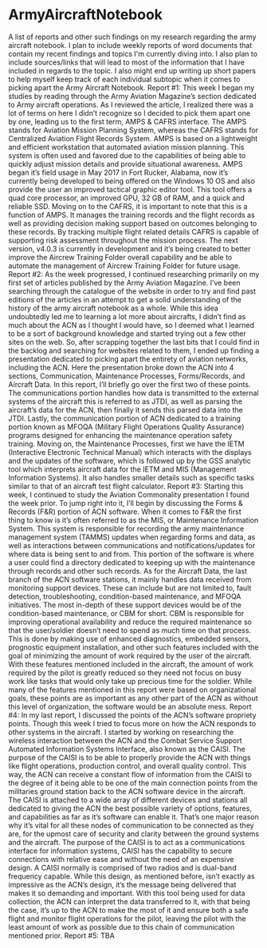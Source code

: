# ArmyAircraftNotebook
A list of reports and other such findings on my research regarding the army aircraft notebook. I plan to include weekly reports of word documents that contain my recent findings and topics I'm currently diving into. I also plan to include sources/links that will lead to most of the information that I have included in regards to the topic. I also might end up writing up short papers to help myself keep track of each individual subtopic when it comes to picking apart the Army Aircraft Notebook. 
	Report #1:
	This week I began my studies by reading through the Army Aviation Magazine’s section dedicated to Army aircraft operations. As I reviewed the article, I realized there was a lot of terms on here I didn’t recognize so I decided to pick them apart one by one, leading us to the first term, AMPS & CAFRS interface. The AMPS stands for Aviation Mission Planning System, whereas the CAFRS stands for Centralized Aviation Flight Records System. AMPS is based on a lightweight and efficient workstation that automated aviation mission planning. This system is often used and favored due to the capabilities of being able to quickly adjust mission details and provide situational awareness. AMPS began it’s field usage in May 2017 in Fort Rucker, Alabama, now it’s currently being developed to being offered on the Windows 10 OS and also provide the user an improved tactical graphic editor tool. This tool offers a quad core processor, an improved GPU, 32 GB of RAM, and a quick and reliable SSD. Moving on to the CAFRS, it is important to note that this is a function of AMPS. It manages the training records and the flight records as well as providing decision making support based on outcomes belonging to these records. By tracking multiple flight related details CAFRS is capable of supporting risk assessment throughout the mission process. The next version, v4.0.3 is currently in development and it’s being created to better improve the Aircrew Training Folder overall capability and be able to automate the management of Aircrew Training Folder for future usage. 
	Report #2:
  	As the week progressed, I continued researching primarily on my first set of articles published by the Army Aviation Magazine. I’ve been searching through the catalogue of the website in order to try and find past editions of the articles in an attempt to get a solid understanding of the history of the army aircraft notebook as a whole. While this idea undoubtedly led me to learning a lot more about aircrafts, I didn’t find as much about the ACN as I thought I would have, so I deemed what I learned to be a sort of background knowledge and started trying out a few other sites on the web. So, after scrapping together the last bits that I could find in the backlog and searching for websites related to them, I ended up finding a presentation dedicated to picking apart the entirety of aviation networks, including the ACN. Here the presentation broke down the ACN into 4 sections, Communication, Maintenance Processes, Forms/Records, and Aircraft Data. In this report, I’ll briefly go over the first two of these points. The communications portion handles how data is transmitted to the external systems of the aircraft this is referred to as JTDI, as well as parsing the aircraft’s data for the ACN, then finally it sends this parsed data into the JTDI. Lastly, the communication portion of ACN dedicated to a training portion known as MFOQA (Military Flight Operations Quality Assurance) programs designed for enhancing the maintenance operation safety training. Moving on, the Maintenance Processes, first we have the IETM (Interactive Electronic Technical Manual) which interacts with the displays and the updates of the software, which is followed up by the GSS analytic tool which interprets aircraft data for the IETM and MIS (Management Information Systems). It also handles smaller details such as specific tasks similar to that of an aircraft test flight calculator. 
	Report #3:
   	Starting this week, I continued to study the Aviation Commonality presentation I found the week prior. To jump right into it, I’ll begin by discussing the Forms & Records (F&R) portion of ACN software. When it comes to F&R the first thing to know is it’s often referred to as the MIS, or Maintenance Information System. This system is responsible for recording the army maintenance management system (TAMMS) updates when regarding forms and data, as well as interactions between communications and notifications/updates for where data is being sent to and from. This portion of the software is where a user could find a directory dedicated to keeping up with the maintenance through records and other such records. As for the Aircraft Data, the last branch of the ACN software stations, it mainly handles data received from monitoring support devices. These can include but are not limited to, fault detection, troubleshooting, condition-based maintenance, and MFOQA initiatives. The most in-depth of these support devices would be of the condition-based maintenance, or CBM for short. CBM is responsible for improving operational availability and reduce the required maintenance so that the user/soldier doesn’t need to spend as much time on that process. This is done by making use of enhanced diagnostics, embedded sensors, prognostic equipment installation, and other such features included with the goal of minimizing the amount of work required by the user of the aircraft. With these features mentioned included in the aircraft, the amount of work required by the pilot is greatly reduced so they need not focus on busy work like tasks that would only take up precious time for the soldier. While many of the features mentioned in this report were based on organizational goals, these points are as important as any other part of the ACN as without this level of organization, the software would be an absolute mess.
	Report #4:
	In my last report, I discussed the points of the ACN’s software propriety points. Though this week I tried to focus more on how the ACN responds to other systems in the aircraft. I started by working on researching the wireless interaction between the ACN and the Combat Service Support Automated Information Systems Interface, also known as the CAISI. The purpose of the CAISI is to be able to properly provide the ACN with things like flight operations, production control, and overall quality control. This way, the ACN can receive a constant flow of information from the CAISI to the degree of it being able to be one of the main connection points from the militaries ground station back to the ACN software device in the aircraft. The CAISI is attached to a wide array of different devices and stations all dedicated to giving the ACN the best possible variety of options, features, and capabilities as far as it’s software can enable it. That’s one major reason why it’s vital for all these nodes of communication to be connected as they are, for the upmost care of security and clarity between the ground systems and the aircraft. The purpose of the CAISI is to act as a communications interface for information systems, CAISI has the capability to secure connections with relative ease and without the need of an expensive design. A CAISI normally is comprised of two radios and is dual-band frequency capable. While this design, as mentioned before, isn’t exactly as impressive as the ACN’s design, it’s the message being delivered that makes it so demanding and important. With this tool being used for data collection, the ACN can interpret the data transferred to it, with that being the case, it’s up to the ACN to make the most of it and ensure both a safe flight and monitor flight operations for the pilot, leaving the pilot with the least amount of work as possible due to this chain of communication mentioned prior. 
	Report #5: TBA

